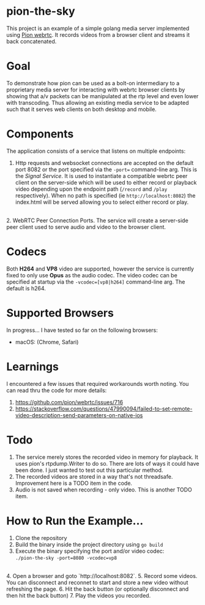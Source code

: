 # pion-the-sky
This project is an example of a simple golang media server implemented using [Pion webrtc](https://github.com/pion/webrtc). It records videos from a browser client and streams it back concatenated. 

# Goal
To demonstrate how pion can be used as a bolt-on intermediary to a proprietary media server for interacting with webrtc browser clients by showing that a/v packets can be manipulated at the rtp level and even lower with transcoding. Thus allowing an existing media service to be adapted such that it serves web clients on both desktop and mobile. 

# Components
The application consists of a service that listens on multiple endpoints:
1. Http requests and websocket connections are accepted on the default port 8082 or the port specified via the `-port=` command-line arg. This is the _Signal Service_. It is used to instantiate a compatible webrtc peer client on the server-side which will be used to either record or playback video depending upon the endpoint path (`/record` and `/play` respectively). When no path is specified (ie `http://localhost:8082`) the index.html will be served allowing you to select either record or play. 
<br>
2. WebRTC Peer Connection Ports. The service will create a server-side peer client used to serve audio and video to the browser client.

# Codecs
Both **H264** and **VP8** video are supported, however the service is currently fixed to only use **Opus** as the audio codec. The video codec can be specified at startup via the `-vcodec=[vp8|h264]` command-line arg. The default is h264.  

# Supported Browsers
In progress... I have tested so far on the following browsers:
* macOS: (Chrome, Safari) 


# Learnings
I encountered a few issues that required workarounds worth noting. You can read thru the code for more details: 
1. https://github.com/pion/webrtc/issues/716
2. https://stackoverflow.com/questions/47990094/failed-to-set-remote-video-description-send-parameters-on-native-ios


# Todo
1. The service merely stores the recorded video in memory for playback. It uses pion's rtpdump.Writer to do so. There are lots of ways it could have been done. I just wanted to test out this particular method. 
2. The recorded videos are stored in a way that's not threadsafe. Improvement here is a TODO item in the code.
3. Audio is not saved when recording - only video. This is another TODO item.

# How to Run the Example...
1. Clone the repository 
2. Build the binary inside the project directory using `go build`
3. Execute the binary specifying the port and/or video codec:<br>
`./pion-the-sky -port=8080 -vcodec=vp8`
<br>
4.  Open a browser and goto `http://localhost:8082`.
5. Record some videos. You can disconnect and reconnet to start and store a new video without refreshing the page.
6. Hit the back button (or optionally disconnect and then hit the back button)
7. Play the videos you recorded.


